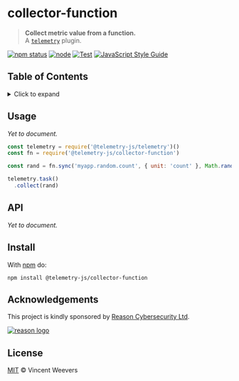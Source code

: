 # collector-function

> **Collect metric value from a function.**  
> A [`telemetry`](https://github.com/telemetry-js/telemetry) plugin.

[![npm status](http://img.shields.io/npm/v/@telemetry-js/collector-function.svg)](https://www.npmjs.org/package/@telemetry-js/collector-function)
[![node](https://img.shields.io/node/v/@telemetry-js/collector-function.svg)](https://www.npmjs.org/package/@telemetry-js/collector-function)
[![Test](https://github.com/telemetry-js/collector-function/workflows/Test/badge.svg?branch=main)](https://github.com/telemetry-js/collector-function/actions)
[![JavaScript Style Guide](https://img.shields.io/badge/code_style-standard-brightgreen.svg)](https://standardjs.com)

## Table of Contents

<details><summary>Click to expand</summary>

- [Usage](#usage)
- [API](#api)
- [Install](#install)
- [Acknowledgements](#acknowledgements)
- [License](#license)

</details>

## Usage

_Yet to document._

```js
const telemetry = require('@telemetry-js/telemetry')()
const fn = require('@telemetry-js/collector-function')

const rand = fn.sync('myapp.random.count', { unit: 'count' }, Math.random)

telemetry.task()
  .collect(rand)
```

## API

_Yet to document._

## Install

With [npm](https://npmjs.org) do:

```
npm install @telemetry-js/collector-function
```

## Acknowledgements

This project is kindly sponsored by [Reason Cybersecurity Ltd](https://reasonsecurity.com).

[![reason logo](https://cdn.reasonsecurity.com/github-assets/reason_signature_logo.png)](https://reasonsecurity.com)

## License

[MIT](LICENSE) © Vincent Weevers
